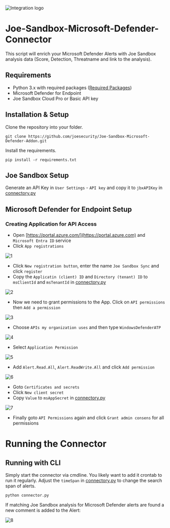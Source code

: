 ![Integration logo](img/integration.png)

# Joe-Sandbox-Microsoft-Defender-Connector
This script will enrich your Microsoft Defender Alerts with Joe Sandbox analysis data (Score, Detection, Threatname and link to the analysis).

## Requirements
- Python 3.x with required packages ([Required Packages](requirements.txt))
- Microsoft Defender for Endpoint
- Joe Sandbox Cloud Pro or Basic API key

## Installation & Setup

Clone the repository into your folder.

    git clone https://github.com/joesecurity/Joe-Sandbox-Microsoft-Defender-Addon.git

Install the requirements.

    pip install -r requirements.txt

## Joe Sandbox Setup

Generate an API Key in `User Settings` - `API key` and copy it to `jbxAPIKey` in [connectory.py](connector.py)

## Microsoft Defender for Endpoint Setup

### Creating Application for API Access

- Open [https://portal.azure.com/](https://portal.azure.com) and `Microsoft Entra ID` service
- Click `App registrations`

![1](img/app.png)

- Click `New registration button`, enter the name `Joe Sandbox Sync` and click `register`
- Copy the `Applicatin (client) ID` and `Directory (tenant) ID` to `msClientId` and `msTenantId` in [connectory.py](connector.py)

![2](img/tenantid.png)

- Now we need to grant permissions to the App. Click on `API permissions` then `Add a permission`

![3](img/apipermissions.png)


- Choose `APIs my organization uses` and then type `WindowsDefenderATP`

![4](img/permissions1.png)

- Select `Application Permission`

![5](img/permissions2.png)

- Add `Alert.Read.All`, `Alert.ReadWrite.All` and click `Add permission`

![6](img/permissions3.png)

- Goto `Certificates and secrets`
- Click `New client secret`
- Copy `Value` to `msAppSecret` in  [connectory.py](connector.py)

![7](img/clientsecret.png)

- Finally goto `API Permissions` again and click `Grant admin consens` for all permissions

# Running the Connector

## Running with CLI

Simply start the connector via cmdline. You likely want to add it crontab to run it regularly. Adjust the `timeSpan` in [connectory.py](connector.py) to change the search span of alerts.
    
    python connector.py

If matching Joe Sandbox analysis for Microsoft Defender alerts are found a new comment is added to the Alert:

![8](img/comment.png)
